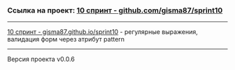 
### Ссылка на проект: [10 спринт - github.com/gisma87/sprint10](https://github.com/gisma87/sprint10 "ссылка на проект")

* * * * * 

[10 спринт - gisma87.github.io/sprint10](https://gisma87.github.io/sprint10/ "валидация форм через атрибут pattern") - регулярные выражения, валидация форм через атрибут pattern

* * * * *

Версия проекта v0.0.6
